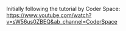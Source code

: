 Initially following the tutorial by Coder Space: https://www.youtube.com/watch?v=sW56us0ZBEQ&ab_channel=CoderSpace
